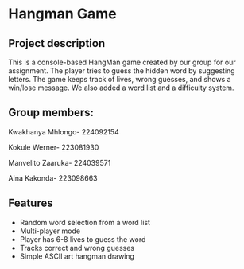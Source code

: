 # Hangman Game

## Project description
This is a console-based HangMan game created by our group for our assignment.
The player tries to guess the hidden word by suggesting letters.
The game keeps track of lives, wrong guesses, and shows a win/lose message.
We also added a word list and a difficulty system.


## Group members:

Kwakhanya Mhlongo- 224092154

Kokule Werner- 223081930

Manvelito Zaaruka- 224039571

Aina Kakonda- 223098663

## Features 
- Random word selection from a word list
- Multi-player mode 
- Player has 6-8 lives to guess the word
- Tracks correct and wrong guesses
- Simple ASCII art hangman drawing
